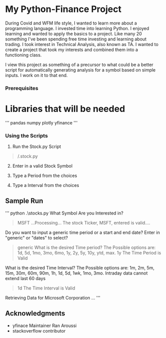 # My Python-Finance Project

During Covid and WFM life style, I wanted to learn more about a programming language. I invested time into learning Python. I enjoyed learning and wanted to apply the basics to a project. Like many 20 something I've been spending free time investing and learning about trading. I took interest in Technical Analysis, also known as TA. I wanted to create a project that took my interests and combined them into a functioning class.

I view this project as something of a precursor to what could be a better script for automatically generating analysis for a symbol based on simple inputs. I work on it to that end. 


### Prerequisites

# Libraries that will be needed

'''
pandas 
numpy
plotly
yfinance
'''

### Using the Scripts

1. Run the Stock.py Script

> /.stock.py

2. Enter in a valid Stock Symbol

3. Type a Period from the choices

4. Type a Interval from the choices


## Sample Run 
'''
python .\stocks.py
What Symbol Are you Interested in? 
> MSFT
...Processing...
The stock Ticker, MSFT, entered is valid....

Do you want to input a generic time period or a start and end date? Enter in "generic" or "dates" to select?
> generic
What is the desired Time period? The Possible options are: 1d, 5d, 1mo, 3mo, 6mo, 1y, 2y, 5y, 10y, ytd, max. 
> 1y
The Time Period is Valid 

What is the desired Time Interval? The Possible options are: 1m, 2m, 5m, 15m, 30m, 60m, 90m, 1h, 1d, 5d, 1wk, 1mo, 3mo. Intraday data cannot extend last 60 days
> 1d
The Time Interval is Valid 

Retrieving Data for Microsoft Corporation ...
'''

## Acknowledgments

* yfinace Maintainer Ran Aroussi
* stackoverflow contributor 

